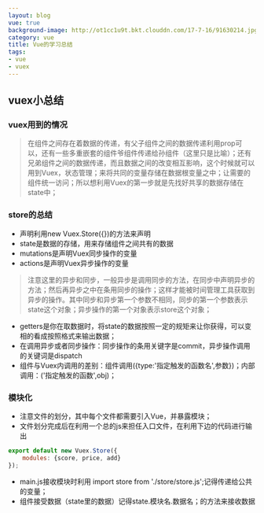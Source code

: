 ```yaml
---
layout: blog
vue: true
background-image: http://ot1cc1u9t.bkt.clouddn.com/17-7-16/91630214.jpg
category: vue
title: Vue的学习总结
tags:
- vue
- vuex
---
```

## vuex小总结

### vuex用到的情况
> 在组件之间存在着数据的传递，有父子组件之间的数据传递利用prop可以，还有一些多重嵌套的组件爷组件传递给孙组件（这里只是比喻）；还有兄弟组件之间的数据传递，而且数据之间的改变相互影响，这个时候就可以用到Vuex，状态管理；来将共同的变量存储在数据根变量之中；让需要的组件统一访问；所以想利用Vuex的第一步就是先找好共享的数据存储在state中；

### store的总结
- 声明利用new Vuex.Store({})的方法来声明
- state是数据的存储，用来存储组件之间共有的数据
- mutations是声明Vuex同步操作的变量
- actions是声明Vuex异步操作的变量
> 注意这里的异步和同步，一般异步是调用同步的方法，在同步中声明异步的方法；然后再异步之中在条用同步的操作；这样才能被时间管理工具获取到异步的操作。其中同步和异步第一个参数不相同，同步的第一个参数表示state这个对象；异步操作的第一个对象表示store这个对象；
- getters是你在取数据时，将state的数据按照一定的规矩来让你获得，可以变相的看成按照格式来输出数据；
- 在调用异步或者同步操作：同步操作的条用关键字是commit，异步操作调用的关键词是dispatch
- 组件与Vuex内调用的差别：组件调用({type:'指定触发的函数名',参数})；内部调用：('指定触发的函数',obj)；

### 模块化
- 注意文件的划分，其中每个文件都需要引入Vue，并暴露模块；
- 文件划分完成后在利用一个总的js来担任入口文件，在利用下边的代码进行输出

```javascript
export default new Vuex.Store({
	modules: {score, price, add}
});
```
- main.js接收模块时利用 import store from './store/store.js';记得传递给公共的变量；
- 组件接受数据（state里的数据）记得state.模块名.数据名；的方法来接收数据

